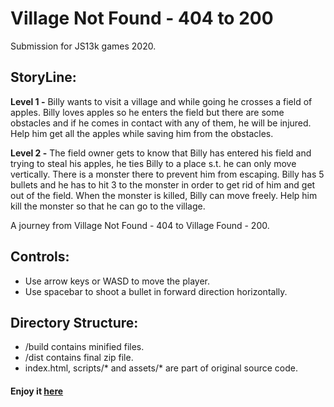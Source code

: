# Village Not Found - 404 to 200

Submission for JS13k games 2020.

## StoryLine:

**Level 1 -** Billy wants to visit a village and while going he crosses a field of apples. Billy loves apples so he enters the field but there are some obstacles and if he comes in contact with any of them, he will be injured. Help him get all the apples while saving him from the obstacles.

**Level 2 -** The field owner gets to know that Billy has entered his field and trying to steal his apples, he ties Billy to a place s.t. he can only move vertically. There is a monster there to prevent him from escaping. Billy has 5 bullets and he has to hit 3 to the monster in order to get rid of him and get out of the field. When the monster is killed, Billy can move freely. Help him kill the monster so that he can go to the village.

A journey from Village Not Found - 404 to Village Found - 200.

## Controls:

- Use arrow keys or WASD to move the player.
- Use spacebar to shoot a bullet in forward direction horizontally.

## Directory Structure:

- /build contains minified files.
- /dist contains final zip file.
- index.html, scripts/\* and assets/\* are part of original source code.

#### Enjoy it [here](https://satyam1203.github.io/js13k-2020)
